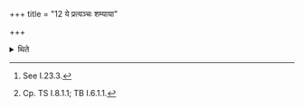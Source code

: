 +++
title = "12 ये प्रत्यञ्चः शम्याया"

+++

<details><summary>थिते</summary>

12. From that part (of the grains) which falls to the west of the Samyā,[^1] he prepares (a sacrificial bread) on one potsherd for Nirr̥ti.[^2]   

[^1]: See I.23.3.  

[^2]: Cp. TS I.8.1.1; TB I.6.1.1.  
</details>

